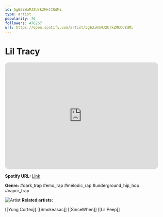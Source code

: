 ```yaml
---
id: 5g63iWaMJ2UrkZMkCC8dMi
type: artist
popularity: 76
followers: 476267
url: https://open.spotify.com/artist/5g63iWaMJ2UrkZMkCC8dMi
---
```

# Lil Tracy

<iframe style="border-radius:12px" src="https://open.spotify.com/embed/artist/5g63iWaMJ2UrkZMkCC8dMi" width="100%" height="352" frameBorder="0" allowfullscreen="" allow="autoplay; clipboard-write; encrypted-media; fullscreen; picture-in-picture" loading="lazy"></iframe>

**Spotify URL:** [Link](https://open.spotify.com/artist/5g63iWaMJ2UrkZMkCC8dMi)

**Genre:**  #dark_trap #emo_rap #melodic_rap #underground_hip_hop #vapor_trap

![Artist](https://i.scdn.co/image/ab6761610000e5eb9e78278054e94bc2d8779d3f)
**Related artists:**

[[Yung Cortex]]
[[Smokeasac]]
[[SinceWhen]]
[[Lil Peep]]
